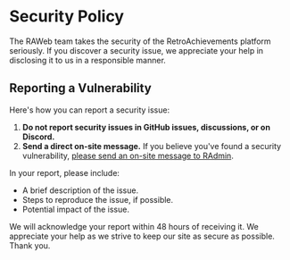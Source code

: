 # Security Policy

The RAWeb team takes the security of the RetroAchievements platform seriously. If you discover a security issue, we appreciate your help in disclosing it to us in a responsible manner.

## Reporting a Vulnerability

Here's how you can report a security issue:

1. **Do not report security issues in GitHub issues, discussions, or on Discord.**
2. **Send a direct on-site message.** If you believe you've found a security vulnerability, [please send an on-site message to RAdmin](https://retroachievements.org/user/RAdmin).

In your report, please include:

- A brief description of the issue.
- Steps to reproduce the issue, if possible.
- Potential impact of the issue.

We will acknowledge your report within 48 hours of receiving it. We appreciate your help as we strive to keep our site as secure as possible. Thank you.
